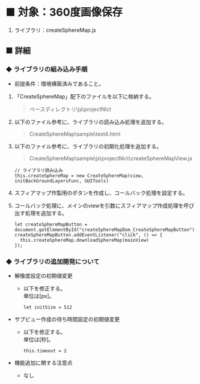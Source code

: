 # ■ 対象：360度画像保存

1. ライブラリ：createSphereMap.js

## ■ 詳細

### ◆ ライブラリの組み込み手順

* 前提条件：環境構築済みであること。

1. 「CreateSphereMap」配下のファイルを以下に格納する。

    > ベースディレクトリ\js\projectNict

1. 以下のファイル参考に、ライブラリの読み込み処理を追加する。

    > CreateSphereMap\sample\test4.html

1. 以下のファイル参考に、ライブラリの初期化処理を追加する。

    > CreateSphereMap\sample\js\projectNict\createSphereMapView.js

    ```例
    // ライブラリ読み込み
    this.createSphereMap = new CreateSphereMap(view, initBackGroundLayersFunc, GUITools)
    ```

1. スフィアマップ作製用のボタンを作成し、コールバック処理を設定する。

1. コールバック処理に、メインのviewを引数にスフィアマップ作成処理を呼び出す処理を追加する。

    ```例
    let createSphereMapButton = document.getElementById("createSphereMapDom_CreateSphereMapButton");
    createSphereMapButton.addEventListener("click", () => {
      this.createSphereMap.downloadSphereMap(mainView)
    });
    ```

### ◆ ライブラリの追加開発について

* 解像度設定の初期値変更

  * 以下を修正する。  
   単位は[px]。

    ```解像度設定の初期値変更
    let initSize = 512
    ```

* サブビュー作成の待ち時間設定の初期値変更

  * 以下を修正する。  
   単位は[秒]。

    ```サブビュー作成の待ち時間設定の初期値変更
    this.timeout = 2
    ```

* 機能追加に関する注意点

  * なし
  